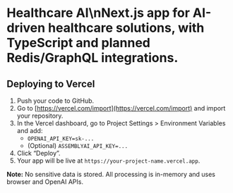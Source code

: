 # Healthcare AI\nNext.js app for AI-driven healthcare solutions, with TypeScript and planned Redis/GraphQL integrations.

## Deploying to Vercel

1. Push your code to GitHub.
2. Go to [https://vercel.com/import](https://vercel.com/import) and import your repository.
3. In the Vercel dashboard, go to Project Settings > Environment Variables and add:
   - `OPENAI_API_KEY=sk-...`
   - (Optional) `ASSEMBLYAI_API_KEY=...`
4. Click “Deploy”.
5. Your app will be live at `https://your-project-name.vercel.app`.

**Note:** No sensitive data is stored. All processing is in-memory and uses browser and OpenAI APIs.
